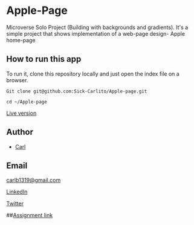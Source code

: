# Apple-Page
Microverse Solo Project (Building with backgrounds and gradients). It's a simple project that shows implementation of a web-page design- Apple home-page



## How to run this app
To run it, clone this repository locally and just open the index file on a browser.
```
Git clone git@github.com:Sick-Carlito/Apple-page.git

cd ~/Apple-page

```

[Live version](https://raw.githack.com/Sick-Carlito/Apple-Page/Feature-1/index.html)

## Author

- [Carl](https://github.com/Sick-Carlito/Apple-page)

## Email
carlb1319@gmail.com

[LinkedIn](https://www.linkedin.com/in/carlb420/)

[Twitter](https://twitter.com/cbond_420)


##[Assignment link](https://www.theodinproject.com/courses/html5-and-css3/lessons/backgrounds-and-gradients)